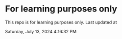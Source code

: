 # For learning purposes only
This repo is for learning purposes only.
Last updated at

Saturday, July 13, 2024 4:16:32 PM

